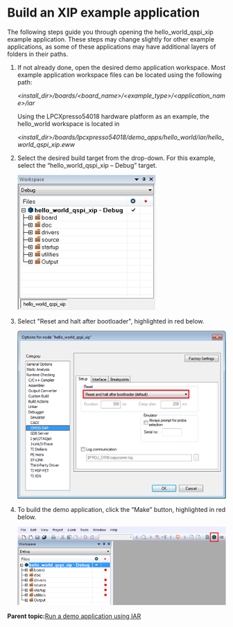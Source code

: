 # Build an XIP example application

The following steps guide you through opening the hello\_world\_qspi\_xip example application. These steps may change slightly for other example applications, as some of these applications may have additional layers of folders in their paths.

1.  If not already done, open the desired demo application workspace. Most example application workspace files can be located using the following path:

    *<install\_dir\>/boards/<board\_name\>/<example\_type\>/<application\_name\>/iar*

    Using the LPCXpresso54018 hardware platform as an example, the hello\_world workspace is located in

    *<install\_dir\>/boards/lpcxpresso54018/demo\_apps/hello\_world/iar/hello\_world\_qspi\_xip.eww*

2.  Select the desired build target from the drop-down. For this example, select the “hello\_world\_qspi\_xip – Debug” target.

    ![](../images/demo_build_target_selection_lpc54018.png "Demo build target selection")

3.  Select "Reset and halt after bootloader", highlighted in red below.

    ![](../images/select_reset_and_halt_after_bootloader_lpc54018.png "Reset and half after bootloader")

4.  To build the demo application, click the “Make” button, highlighted in red below.

    ![](../images/build_the_demo_application_lpc54018.png "Build the demo application")


**Parent topic:**[Run a demo application using IAR](../topics/run_a_demo_application_using_iar.md)


